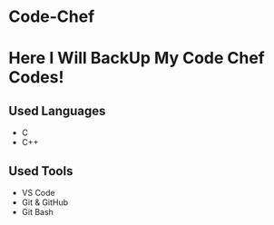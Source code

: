 # Code-Chef
<h1>Here I Will BackUp My Code Chef Codes!</h1>
<h2>Used Languages</h2>
<ul>
  <li>C</li>
  <li>C++</li>
</ul>
<h2>Used Tools</h2>
<ul>
  <li>VS Code</li>
  <li>Git & GitHub</li>
  <li>Git Bash</li>
</ul>
